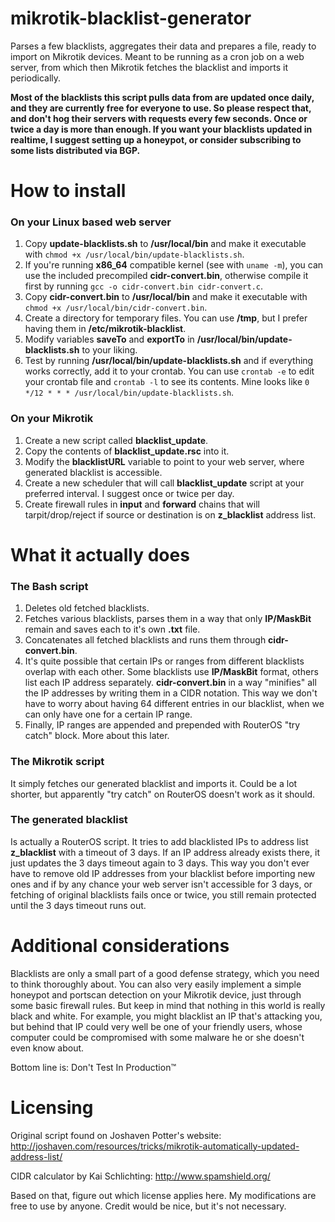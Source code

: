 # mikrotik-blacklist-generator
Parses a few blacklists, aggregates their data and prepares a file, ready to import on Mikrotik devices. Meant to be running as a cron job on a web server, from which then Mikrotik fetches the blacklist and imports it periodically.

**Most of the blacklists this script pulls data from are updated once daily, and they are currently free for everyone to use. So please respect that, and don't hog their servers with requests every few seconds. Once or twice a day is more than enough. If you want your blacklists updated in realtime, I suggest setting up a honeypot, or consider subscribing to some lists distributed via BGP.**

# How to install

### On your Linux based web server
1. Copy **update-blacklists.sh** to **/usr/local/bin** and make it executable with `chmod +x /usr/local/bin/update-blacklists.sh`.
2. If you're running **x86_64** compatible kernel (see with `uname -m`), you can use the included precompiled **cidr-convert.bin**, otherwise compile it first by running `gcc -o cidr-convert.bin cidr-convert.c`.
3. Copy **cidr-convert.bin** to **/usr/local/bin** and make it executable with `chmod +x /usr/local/bin/cidr-convert.bin`.
4. Create a directory for temporary files. You can use **/tmp**, but I prefer having them in **/etc/mikrotik-blacklist**.
5. Modify variables **saveTo** and **exportTo** in **/usr/local/bin/update-blacklists.sh** to your liking.
6. Test by running **/usr/local/bin/update-blacklists.sh** and if everything works correctly, add it to your crontab. You can use `crontab -e` to edit your crontab file and `crontab -l` to see its contents. Mine looks like `0 */12 * * * /usr/local/bin/update-blacklists.sh`.

### On your Mikrotik
1. Create a new script called **blacklist_update**.
2. Copy the contents of **blacklist_update.rsc** into it.
3. Modify the **blacklistURL** variable to point to your web server, where generated blacklist is accessible.
3. Create a new scheduler that will call **blacklist_update** script at your preferred interval. I suggest once or twice per day.
4. Create firewall rules in **input** and **forward** chains that will tarpit/drop/reject if source or destination is on **z_blacklist** address list.

# What it actually does

### The Bash script
1. Deletes old fetched blacklists.
2. Fetches various blacklists, parses them in a way that only **IP/MaskBit** remain and saves each to it's own **.txt** file.
3. Concatenates all fetched blacklists and runs them through **cidr-convert.bin**.
4. It's quite possible that certain IPs or ranges from different blacklists overlap with each other. Some blacklists use **IP/MaskBit** format, others list each IP address separately. **cidr-convert.bin** in a way "minifies" all the IP addresses by writing them in a CIDR notation. This way we don't have to worry about having 64 different entries in our blacklist, when we can only have one for a certain IP range.
5. Finally, IP ranges are appended and prepended with RouterOS "try catch" block. More about this later.

### The Mikrotik script
It simply fetches our generated blacklist and imports it. Could be a lot shorter, but apparently "try catch" on RouterOS doesn't work as it should.

### The generated blacklist
Is actually a RouterOS script. It tries to add blacklisted IPs to address list **z_blacklist** with a timeout of 3 days. If an IP address already exists there, it just updates the 3 days timeout again to 3 days. This way you don't ever have to remove old IP addresses from your blacklist before importing new ones and if by any chance your web server isn't accessible for 3 days, or fetching of original blacklists fails once or twice, you still remain protected until the 3 days timeout runs out.

# Additional considerations
Blacklists are only a small part of a good defense strategy, which you need to think thoroughly about. You can also very easily implement a simple honeypot and portscan detection on your Mikrotik device, just through some basic firewall rules. But keep in mind that nothing in this world is really black and white. For example, you might blacklist an IP that's attacking you, but behind that IP could very well be one of your friendly users, whose computer could be compromised with some malware he or she doesn't even know about.

Bottom line is: Don't Test In Production™

# Licensing
Original script found on Joshaven Potter's website: http://joshaven.com/resources/tricks/mikrotik-automatically-updated-address-list/

CIDR calculator by Kai Schlichting: http://www.spamshield.org/

Based on that, figure out which license applies here. My modifications are free to use by anyone. Credit would be nice, but it's not necessary.
